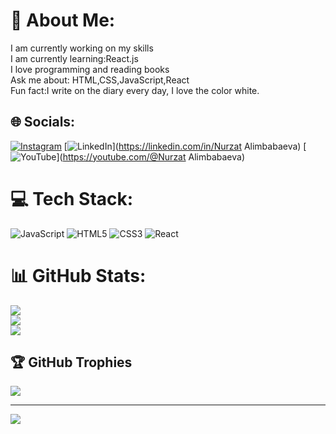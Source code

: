 # 💫 About Me:
I am currently working on my skills<br>I am currently learning:React.js<br>I love programming and reading books <br>Ask me about: HTML,CSS,JavaScript,React <br>Fun fact:I write on the diary every day, I love the color white.


## 🌐 Socials:
[![Instagram](https://img.shields.io/badge/Instagram-%23E4405F.svg?logo=Instagram&logoColor=white)](https://instagram.com/smelaya_krasotka) [![LinkedIn](https://img.shields.io/badge/LinkedIn-%230077B5.svg?logo=linkedin&logoColor=white)](https://linkedin.com/in/Nurzat Alimbabaeva) [![YouTube](https://img.shields.io/badge/YouTube-%23FF0000.svg?logo=YouTube&logoColor=white)](https://youtube.com/@Nurzat Alimbabaeva) 

# 💻 Tech Stack:
![JavaScript](https://img.shields.io/badge/javascript-%23323330.svg?style=for-the-badge&logo=javascript&logoColor=%23F7DF1E) ![HTML5](https://img.shields.io/badge/html5-%23E34F26.svg?style=for-the-badge&logo=html5&logoColor=white) ![CSS3](https://img.shields.io/badge/css3-%231572B6.svg?style=for-the-badge&logo=css3&logoColor=white) ![React](https://img.shields.io/badge/react-%2320232a.svg?style=for-the-badge&logo=react&logoColor=%2361DAFB)
# 📊 GitHub Stats:
![](https://github-readme-stats.vercel.app/api?username=Alimbabaeva&theme=city_light&hide_border=false&include_all_commits=false&count_private=false)<br/>
![](https://github-readme-streak-stats.herokuapp.com/?user=Alimbabaeva&theme=city_light&hide_border=false)<br/>
![](https://github-readme-stats.vercel.app/api/top-langs/?username=Alimbabaeva&theme=city_light&hide_border=false&include_all_commits=false&count_private=false&layout=compact)

## 🏆 GitHub Trophies
![](https://github-profile-trophy.vercel.app/?username=Alimbabaeva&theme=buddhism&no-frame=false&no-bg=false&margin-w=4)

---
[![](https://visitcount.itsvg.in/api?id=Alimbabaeva&icon=2&color=1)](https://visitcount.itsvg.in)

<!-- Proudly created with GPRM ( https://gprm.itsvg.in ) -->
